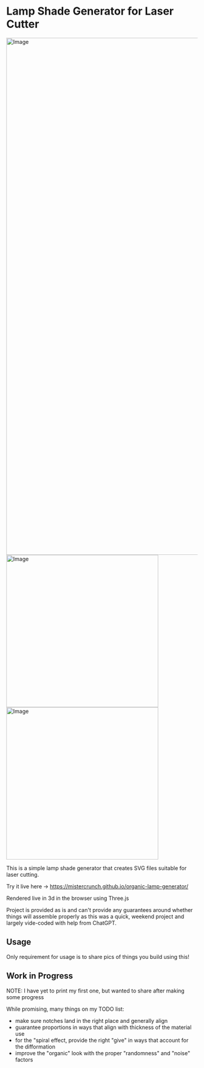 # Lamp Shade Generator for Laser Cutter


<img width="1358" alt="Image" src="https://github.com/user-attachments/assets/3125730e-08a4-46a6-9286-ab65c938974f" />

<img width="400" alt="Image" src="https://github.com/user-attachments/assets/b06c82ab-f4d9-4e4e-ba83-edbcc809b148" />
<img width="400" alt="Image" src="https://github.com/user-attachments/assets/1f0f4922-e221-4c1f-a889-0018c266e4f5" />

This is a simple lamp shade generator that creates SVG files suitable for laser cutting.

Try it live here -> https://mistercrunch.github.io/organic-lamp-generator/

Rendered live in 3d in the browser using Three.js

Project is provided as is and can't provide any guarantees around whether things will assemble properly as this was a quick, weekend project and largely vide-coded with help from ChatGPT.

## Usage

Only requirement for usage is to share pics of things you build using this!

## Work in Progress

NOTE: I have yet to print my first one, but wanted to share after making some progress

While promising, many things on my TODO list:

- make sure notches land in the right place and generally align
- guarantee proportions in ways that align with thickness of the material use
- for the "spiral effect, provide the right "give" in ways that account for the difformation
- improve the "organic" look with the proper "randomness" and "noise" factors


